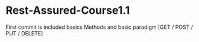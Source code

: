 # Rest-Assured-Course1.1
First commit is included basics Methods and basic paradigm [GET / POST / PUT / DELETE]
